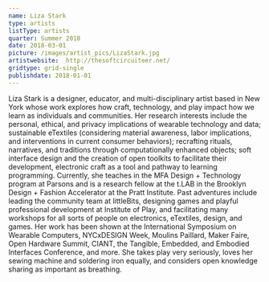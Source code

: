 ```yaml
---
name: Liza Stark
type: artists
listType: artists
quarter: Summer 2018
date: 2018-03-01
picture: /images/artist_pics/LizaStark.jpg
artistwebsite:  http://thesoftcircuiteer.net/
gridtype: grid-single
publishdate: 2018-01-01
---
```


Liza Stark is a designer, educator, and multi-disciplinary artist based in New York whose work explores how craft, technology, and play impact how we learn as individuals and communities. Her research interests include the personal, ethical, and privacy implications of wearable technology and data; sustainable eTextiles (considering material awareness, labor implications, and interventions in current consumer behaviors); recrafting rituals, narratives, and traditions through computationally enhanced objects; soft interface design and the creation of open toolkits to facilitate their development, electronic craft as a tool and pathway to learning programming.
Currently, she teaches in the MFA Design + Technology program at Parsons and is a research fellow at the t.LAB in the Brooklyn Design + Fashion Accelerator at the Pratt Institute. Past adventures include leading the community team at littleBits, designing games and playful professional development at Institute of Play, and facilitating many workshops for all sorts of people on electronics, eTextiles, design, and games. Her work has been shown at the International Symposium on Wearable Computers, NYCxDESIGN Week, Moulins Paillard, Maker Faire, Open Hardware Summit, CIANT, the Tangible, Embedded, and Embodied Interfaces Conference, and more.
She takes play very seriously, loves her sewing machine and soldering iron equally, and considers open knowledge sharing as important as breathing.